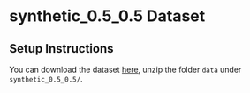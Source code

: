 # synthetic_0.5_0.5 Dataset

## Setup Instructions

You can download the dataset [here](https://github.com/litian96/FedProx/tree/master/data/synthetic_0.5_0.5/data), unzip the folder `data` under `synthetic_0.5_0.5/`.